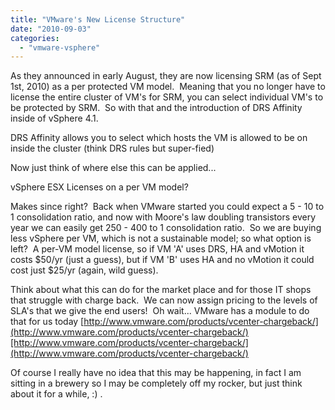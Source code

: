 ```yaml
---
title: "VMware's New License Structure"
date: "2010-09-03"
categories: 
  - "vmware-vsphere"
---
```


As they announced in early August, they are now licensing SRM (as of Sept 1st, 2010) as a per protected VM model.  Meaning that you no longer have to license the entire cluster of VM's for SRM, you can select individual VM's to be protected by SRM.  So with that and the introduction of DRS Affinity inside of vSphere 4.1. 

DRS Affinity allows you to select which hosts the VM is allowed to be on inside the cluster (think DRS rules but super-fied)

  
Now just think of where else this can be applied...  
  
vSphere ESX Licenses on a per VM model?  

Makes since right?  Back when VMware started you could expect a 5 - 10 to 1 consolidation ratio, and now with Moore's law doubling transistors every year we can easily get 250 - 400 to 1 consolidation ratio.  So we are buying less vSphere per VM, which is not a sustainable model; so what option is left?  A per-VM model license, so if VM 'A' uses DRS, HA and vMotion it costs $50/yr (just a guess), but if VM 'B' uses HA and no vMotion it could cost just $25/yr (again, wild guess).

  

Think about what this can do for the market place and for those IT shops that struggle with charge back.  We can now assign pricing to the levels of SLA's that we give the end users!  Oh wait... VMware has a module to do that for us today [http://www.vmware.com/products/vcenter-chargeback/](http://www.vmware.com/products/vcenter-chargeback/)[http://www.vmware.com/products/vcenter-chargeback/](http://www.vmware.com/products/vcenter-chargeback/)

  
Of course I really have no idea that this may be happening, in fact I am sitting in a brewery so I may be completely off my rocker, but just think about it for a while, :) .
